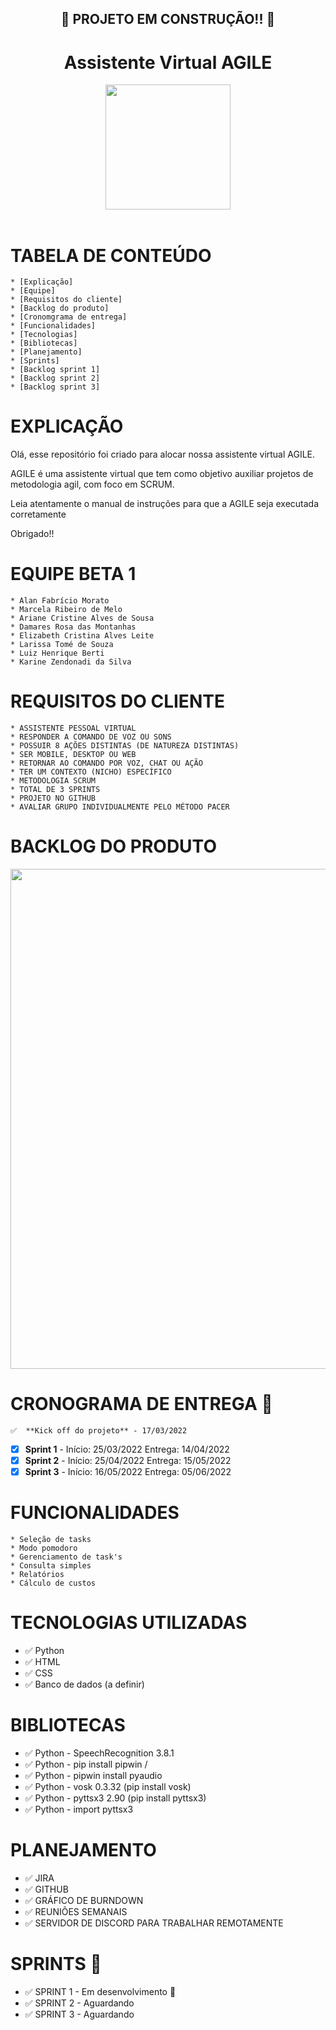 <h2 align = "center">
    📱 PROJETO EM CONSTRUÇÃO!! 🚧
<h4/>

<h1 align = "center"> Assistente Virtual AGILE </h1>

<div align="center">
<img src="https://user-images.githubusercontent.com/102003274/160285282-b3d220d2-bf73-4aba-9c86-74a6a4b640b0.png" width="200px" />
</div>

<br>

# TABELA DE CONTEÚDO

    * [Explicação]
    * [Equipe]
    * [Requisitos do cliente]
    * [Backlog do produto]
    * [Cronomgrama de entrega]
    * [Funcionalidades]
    * [Tecnologias]
    * [Bibliotecas]
    * [Planejamento]
    * [Sprints]
    * [Backlog sprint 1]
    * [Backlog sprint 2]
    * [Backlog sprint 3]


# EXPLICAÇÃO

Olá, esse repositório foi criado para alocar nossa assistente virtual AGILE.

AGILE é uma assistente virtual que tem como objetivo auxiliar projetos de metodologia agil, com foco em SCRUM.

Leia atentamente o manual de instruções para que a AGILE seja executada corretamente

Obrigado!!

# EQUIPE BETA 1

    * Alan Fabrício Morato
    * Marcela Ribeiro de Melo
    * Ariane Cristine Alves de Sousa
    * Damares Rosa das Montanhas
    * Elizabeth Cristina Alves Leite
    * Larissa Tomé de Souza
    * Luiz Henrique Berti
    * Karine Zendonadi da Silva

# REQUISITOS DO CLIENTE

    * ASSISTENTE PESSOAL VIRTUAL
    * RESPONDER A COMANDO DE VOZ OU SONS
    * POSSUIR 8 AÇÕES DISTINTAS (DE NATUREZA DISTINTAS)
    * SER MOBILE, DESKTOP OU WEB
    * RETORNAR AO COMANDO POR VOZ, CHAT OU AÇÃO
    * TER UM CONTEXTO (NICHO) ESPECÍFICO
    * METODOLOGIA SCRUM
    * TOTAL DE 3 SPRINTS
    * PROJETO NO GITHUB
    * AVALIAR GRUPO INDIVIDUALMENTE PELO MÉTODO PACER

# BACKLOG DO PRODUTO

<img src="https://user-images.githubusercontent.com/102003274/160311294-ec3e7412-589c-4bb6-a959-4ee8e6d63939.png" width="800px" />
</div>



# CRONOGRAMA DE ENTREGA 📅

    ✅  **Kick off do projeto** - 17/03/2022 
* [x] **Sprint 1** - Início: 25/03/2022 Entrega: 14/04/2022
* [x] **Sprint 2** - Início: 25/04/2022 Entrega: 15/05/2022
* [x] **Sprint 3** - Início: 16/05/2022 Entrega: 05/06/2022

# FUNCIONALIDADES

    * Seleção de tasks
    * Modo pomodoro
    * Gerenciamento de task's
    * Consulta simples
    * Relatórios
    * Cálculo de custos

# TECNOLOGIAS UTILIZADAS

- ✅ Python
- ✅ HTML
- ✅ CSS
- ✅ Banco de dados (a definir)


# BIBLIOTECAS

- ✅ Python - SpeechRecognition 3.8.1
- ✅ Python - pip install pipwin /
- ✅ Python - pipwin install pyaudio
- ✅ Python - vosk 0.3.32 (pip install vosk)
- ✅ Python - pyttsx3 2.90 (pip install pyttsx3)
- ✅ Python - import pyttsx3

# PLANEJAMENTO

- ✅ JIRA
- ✅ GITHUB
- ✅ GRÁFICO DE BURNDOWN
- ✅ REUNIÕES SEMANAIS
- ✅ SERVIDOR DE DISCORD PARA TRABALHAR REMOTAMENTE

# SPRINTS 📅

- ✅ SPRINT 1 - Em desenvolvimento 🚧
- ✅ SPRINT 2 - Aguardando
- ✅ SPRINT 3 - Aguardando









